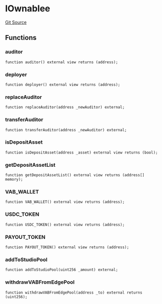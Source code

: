 # IOwnablee
[Git Source](https://github.com/Mill1995/VABDAO/blob/9050477259e61daa6bf97d9f648c5d24a5f80da7/contracts/interfaces/IOwnablee.sol)


## Functions
### auditor


```solidity
function auditor() external view returns (address);
```

### deployer


```solidity
function deployer() external view returns (address);
```

### replaceAuditor


```solidity
function replaceAuditor(address _newAuditor) external;
```

### transferAuditor


```solidity
function transferAuditor(address _newAuditor) external;
```

### isDepositAsset


```solidity
function isDepositAsset(address _asset) external view returns (bool);
```

### getDepositAssetList


```solidity
function getDepositAssetList() external view returns (address[] memory);
```

### VAB_WALLET


```solidity
function VAB_WALLET() external view returns (address);
```

### USDC_TOKEN


```solidity
function USDC_TOKEN() external view returns (address);
```

### PAYOUT_TOKEN


```solidity
function PAYOUT_TOKEN() external view returns (address);
```

### addToStudioPool


```solidity
function addToStudioPool(uint256 _amount) external;
```

### withdrawVABFromEdgePool


```solidity
function withdrawVABFromEdgePool(address _to) external returns (uint256);
```

